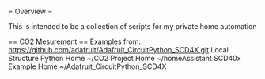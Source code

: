 = Overview =

This is intended to be a collection of scripts for my private home automation

== CO2 Mesurement ==
Examples from: https://github.com/adafruit/Adafruit_CircuitPython_SCD4X.git
Local Structure
Python Home ~/CO2
Project Home ~/homeAssistant
SCD40x Example Home ~/Adafruit_CircuitPython_SCD4X
